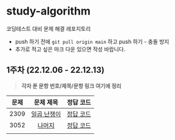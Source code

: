 # study-algorithm
코딩테스트 대비 문제 해결 레포지토리

+ push 하기 전에 `git pull origin main` 하고 push 하기 - 충돌 방지
+ 추가로 적고 싶은 마크 다운 있으면 작성 바랍니다.

## 1주차 (22.12.06 - 22.12.13)
> **각자 푼 문항 번호/제목/문항 링크 여기에 정리**

| 문제 | 문제 제목 | 정답 코드 |
| :--: | :--: | :--: |
| 2309 | [일곱 난쟁이](https://www.acmicpc.net/problem/2309) | [정답 코드](https://github.com/DevSSFW/study-algorithm/blob/main/donghyun/src/baekjoon/basic/brute_force/%EC%9D%BC%EA%B3%B1_%EB%82%9C%EC%9F%81%EC%9D%B4.java) |
| 3052 | [나머지](https://www.acmicpc.net/problem/3052) | [정답 코드](https://github.com/DevSSFW/study-algorithm/blob/main/sangyoon/src/Baekjoon/B_3052.java) |
| | []() | []() |
